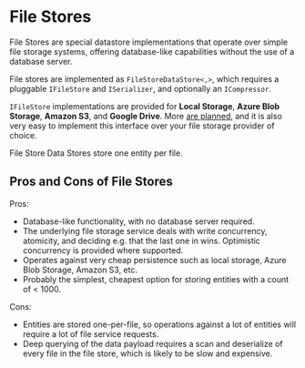 # File Stores

File Stores are special datastore implementations that operate over simple file storage systems, offering database-like capabilities without the use of a database server.

File stores are implemented as `FileStoreDataStore<,>`, which requires a pluggable `IFileStore` and `ISerializer`, and optionally an `ICompressor`.

`IFileStore` implementations are provided for **Local Storage**, **Azure Blob Storage**, **Amazon S3**, and **Google Drive**. More [are planned](roadmap.md), and it is also very easy to implement this interface over your file storage provider of choice.

File Store Data Stores store one entity per file. 

## Pros and Cons of File Stores

Pros:

  - Database-like functionality, with no database server required.
  - The underlying file storage service deals with write concurrency, atomicity, and deciding e.g. that the last one in wins. Optimistic concurrency is provided where supported.
  - Operates against very cheap persistence such as local storage, Azure Blob Storage, Amazon S3, etc.
  - Probably the simplest, cheapest option for storing entities with a count of < 1000.

Cons: 

  - Entities are stored one-per-file, so operations against a lot of entities will require a lot of file service requests.
  - Deep querying of the data payload requires a scan and deserialize of every file in the file store, which is likely to be slow and expensive.